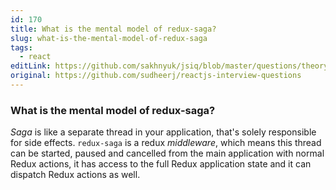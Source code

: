 ```yaml
---
id: 170
title: What is the mental model of redux-saga?
slug: what-is-the-mental-model-of-redux-saga
tags:
  - react
editLink: https://github.com/sakhnyuk/jsiq/blob/master/questions/theory/react/170.md
original: https://github.com/sudheerj/reactjs-interview-questions
---
```


### What is the mental model of redux-saga?

_Saga_ is like a separate thread in your application, that's solely responsible for side effects. `redux-saga` is a redux _middleware_, which means this thread can be started, paused and cancelled from the main application with normal Redux actions, it has access to the full Redux application state and it can dispatch Redux actions as well.